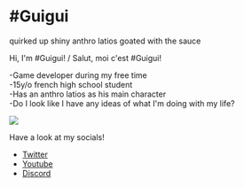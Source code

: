 # #Guigui
quirked up shiny anthro latios goated with the sauce

Hi, I'm #Guigui! / Salut, moi c'est #Guigui!

-Game developer during my free time<br/>
-15y/o french high school student<br/>
-Has an anthro latios as his main character<br/>
-Do I look like I have any ideas of what I'm doing with my life?<br/>

![](https://hastagguigui.github.io/assets/images/hastagguiguiLogo.png)

Have a look at my socials!
* [Twitter](https://twitter.com/_GuiguiYT)
* [Youtube](https://www.youtube.com/channel/UCLgu-4-oMqRZVbgwbgzIo7A)
* [Discord](https://discord.com/invite/fyUqHqmujn)
